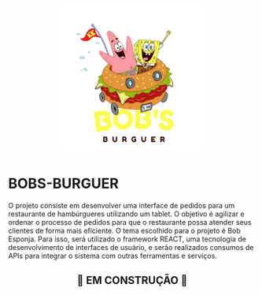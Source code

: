 
<div align="center">
  <img src="./public/imagens/logo-bob.png" width="300" height="300">
</div>


# BOBS-BURGUER

O projeto consiste em desenvolver uma interface de pedidos para um restaurante de hambúrgueres utilizando um tablet. O objetivo é agilizar e ordenar o processo de pedidos para que o restaurante possa atender seus clientes de forma mais eficiente. O tema escolhido para o projeto é Bob Esponja. Para isso, será utilizado o framework REACT, uma tecnologia de desenvolvimento de interfaces de usuário, e serão realizados consumos de APIs para integrar o sistema com outras ferramentas e serviços.

<div align="center">
<h2> 🚧 EM CONSTRUÇÃO 🚧 <h2> 
</div>